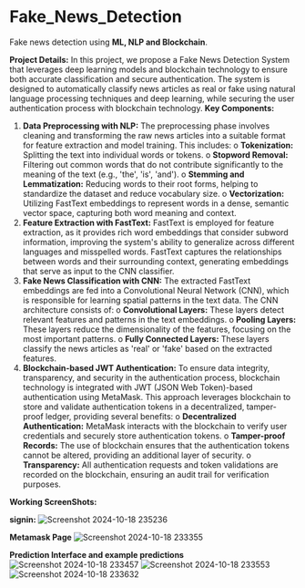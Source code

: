 # Fake_News_Detection
Fake news detection using **ML, NLP and Blockchain**.

**Project Details:**
In this project, we propose a Fake News Detection System that leverages deep learning models and blockchain technology to ensure both accurate classification and secure authentication. The system is designed to automatically classify news articles as real or fake using natural language processing techniques and deep learning, while securing the user authentication process with blockchain technology.
**Key Components:**
1.	**Data Preprocessing with NLP:** The preprocessing phase involves cleaning and transforming the raw news articles into a suitable format for feature extraction and model training. This includes:
o	**Tokenization:** Splitting the text into individual words or tokens.
o **Stopword Removal:** Filtering out common words that do not contribute significantly to the meaning of the text (e.g., 'the', 'is', 'and').
o	**Stemming and Lemmatization:** Reducing words to their root forms, helping to standardize the dataset and reduce vocabulary size.
o	**Vectorization:** Utilizing FastText embeddings to represent words in a dense, semantic vector space, capturing both word meaning and context.
2.	**Feature Extraction with FastText:** FastText is employed for feature extraction, as it provides rich word embeddings that consider subword information, improving the system's ability to generalize across different languages and misspelled words. FastText captures the relationships between words and their surrounding context, generating embeddings that serve as input to the CNN classifier.
3.	**Fake News Classification with CNN:** The extracted FastText embeddings are fed into a Convolutional Neural Network (CNN), which is responsible for learning spatial patterns in the text data. The CNN architecture consists of:
o	**Convolutional Layers:** These layers detect relevant features and patterns in the text embeddings.
o	**Pooling Layers:** These layers reduce the dimensionality of the features, focusing on the most important patterns.
o	**Fully Connected Layers:** These layers classify the news articles as 'real' or 'fake' based on the extracted features.
4.	**Blockchain-based JWT Authentication:** To ensure data integrity, transparency, and security in the authentication process, blockchain technology is integrated with JWT (JSON Web Token)-based authentication using MetaMask. This approach leverages blockchain to store and validate authentication tokens in a decentralized, tamper-proof ledger, providing several benefits:
o	**Decentralized Authentication:** MetaMask interacts with the blockchain to verify user credentials and securely store authentication tokens.
o	**Tamper-proof Records:** The use of blockchain ensures that the authentication tokens cannot be altered, providing an additional layer of security.
o	**Transparency:** All authentication requests and token validations are recorded on the blockchain, ensuring an audit trail for verification purposes.


**Working ScreenShots:**

**signin:**
![Screenshot 2024-10-18 235236](https://github.com/user-attachments/assets/dbee23e7-ba3d-4865-93ee-3591514c7cd3)


**Metamask Page**
![Screenshot 2024-10-18 233355](https://github.com/user-attachments/assets/75660367-c15a-4240-81cc-a44750dec361)

**Prediction Interface and example predictions**
![Screenshot 2024-10-18 233457](https://github.com/user-attachments/assets/9741abcb-b917-4d43-98bf-338073e25655)
![Screenshot 2024-10-18 233553](https://github.com/user-attachments/assets/42753f7e-9b63-4dfa-b7a4-4d083291e40b)
![Screenshot 2024-10-18 233632](https://github.com/user-attachments/assets/f8f80902-aabd-4473-80be-c2f38c85662f)
